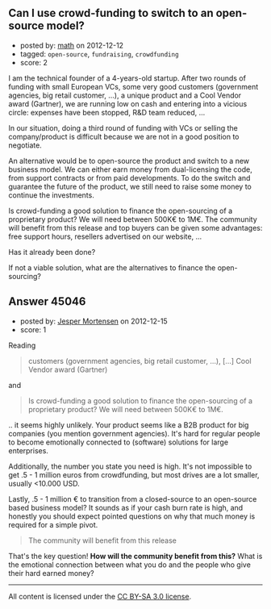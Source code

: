 ## Can I use crowd-funding to switch to an open-source model?

- posted by: [math](https://stackexchange.com/users/-1/22057-math) on 2012-12-12
- tagged: `open-source`, `fundraising`, `crowdfunding`
- score: 2

I am the technical founder of a 4-years-old startup. After two rounds of funding with small European VCs, some very good customers (government agencies, big retail customer, ...), a unique product and a Cool Vendor award (Gartner), we are running low on cash and entering into a vicious circle: expenses have been stopped, R&D team reduced, ...

In our situation, doing a third round of funding with VCs or selling the company/product is difficult because we are not in a good position to negotiate.

An alternative would be to open-source the product and switch to a new business model. We can either earn money from dual-licensing the code, from support contracts or from paid developments. To do the switch and guarantee the future of the product, we still need to raise some money to continue the investments.

Is crowd-funding a good solution to finance the open-sourcing of a proprietary product? We will need between 500K€ to 1M€. The community will benefit from this release and top buyers can be given some advantages: free support hours, resellers advertised on our website, ...

Has it already been done?

If not a viable solution, what are the alternatives to finance the open-sourcing?


## Answer 45046

- posted by: [Jesper Mortensen](https://stackexchange.com/users/-1/1261-jesper-mortensen) on 2012-12-15
- score: 1

Reading

> customers (government agencies, big retail customer, ...), [...] Cool Vendor award (Gartner)

and

> Is crowd-funding a good solution to finance the open-sourcing of a proprietary product? We will need between 500K€ to 1M€.

.. it seems highly unlikely. Your product seems like a B2B product for big companies (you mention government agencies). It's hard for regular people to become emotionally connected to (software) solutions for large enterprises.

Additionally, the number you state you need is high. It's not impossible to get .5 - 1 million euros from crowdfunding, but most drives are a lot smaller, usually <10.000 USD.

Lastly, .5 - 1 million € to transition from a closed-source to an open-source based business model? It sounds as if your cash burn rate is high, and honestly you should expect pointed questions on why that much money is required for a simple pivot.

> The community will benefit from this release

That's the key question! **How will the community benefit from this?** What is the emotional connection between what you do and the people who give their hard earned money?



---

All content is licensed under the [CC BY-SA 3.0 license](https://creativecommons.org/licenses/by-sa/3.0/).
